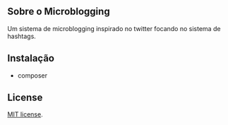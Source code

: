## Sobre o Microblogging

Um sistema de microblogging inspirado no twitter focando no sistema de
hashtags.

## Instalação

- composer

## License

[MIT license](https://opensource.org/licenses/MIT).
